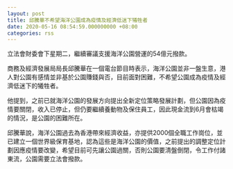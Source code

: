 ```yaml
---
layout: post
title: 邱騰華不希望海洋公園成為疫情及經濟低迷下犧牲者
date: 2020-05-16 08:54:59.000000000 +08:00
categories: rss
---
```


立法會財委會下星期二，繼續審議支援海洋公園營運的54億元撥款。

商務及經濟發展局局長邱騰華在一個電台節目時表示，海洋公園並非一盤生意，港人對公園有感情並非基於公園賺錢與否，目前面對困難，不希望公園成為疫情及經濟低迷下的犧牲者。

他提到，之前已就海洋公園的發展方向提出全新定位策略發展計劃，但公園因為疫情要關閉，收入已停止，但仍要繼續養動物及保住員工，因此現金流到6月會枯竭的情況，是公園的困難所在。

邱騰華說，海洋公園過去為香港帶來經濟收益，亦提供2000個全職工作崗位，並已建立一個世界級保育基地，認為這些是海洋公園的價值，之前提出的調整定位計劃因應疫情要改變，希望目前可先讓公園過關，否則公園要清盤倒閉，令工作付諸東流，公園需要立法會撥款。
